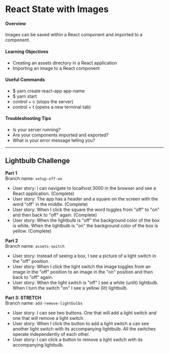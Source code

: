 # React State with Images

#### Overview
Images can be saved within a React component and imported to a component.

####  Learning Objectives
- Creating an assets directory in a React application
- Importing an image to a React component

#### Useful Commands
- $ yarn create react-app app-name
- $ yarn start
- control + c (stops the server)
- control + t (opens a new terminal tab)

#### Troubleshooting Tips
- Is your server running?
- Are your components imported and exported?
- What is your error message telling you?

---

## Lightbulb Challenge

**Part 1**  
Branch name: `setup-off-on`
- User story: I can navigate to localhost:3000 in the browser and see a React application. (Complete)
- User story: The app has a header and a square on the screen with the word "off" in the middle. (Complete)
- User story: When I click the square the word toggles from "off" to "on" and then back to "off" again. (Complete)
- User story: When the lightbulb is "off" the background color of the box is white. When the lightbulb is "on" the background color of the box is yellow. (Complete)

**Part 2**  
Branch name: `assets-switch`

- User story: Instead of seeing a box, I see a picture of a light switch in the "off" position.
- User story: When I click the light switch the image toggles from an image in the "off" position to an image in the "on" position and then back to "off" again.
- User story: When the light switch is "off" I see a white (unlit) lightbulb. When I turn the switch "on" I see a yellow (lit) lightbulb.

**Part 3: STRETCH**  
Branch name: `add-remove-lightbulbs`

- User story: I can see two buttons. One that will add a light switch and one that will remove a light switch.
- User story: When I click the button to add a light switch a can see another light switch with its accompanying lightbulb. All the switches operate independently of each other.
- User story: I can click a button to remove a light switch with its accompanying lightbulb.
